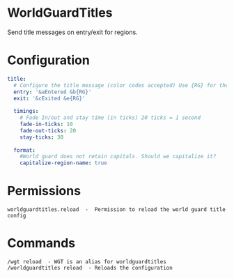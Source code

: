 # WorldGuardTitles
Send title messages on entry/exit for regions. 

# Configuration
``` YAML
title:
  # Configure the title message (color codes accepted) Use {RG} for the region name
  entry: '&aEntered &b{RG}'
  exit: '&cExited &e{RG}'
  
  timings:
    # Fade In/out and stay time (in ticks) 20 ticks = 1 second
    fade-in-ticks: 10
    fade-out-ticks: 20
    stay-ticks: 30
  
  format:
    #World guard does not retain capitals. Should we capitalize it?
    capitalize-region-name: true

```

# Permissions
```
worldguardtitles.reload  -  Permission to reload the world guard title config
```

# Commands
```
/wgt reload  - WGT is an alias for worldguardtitles
/worldguardtitles reload  - Reloads the configuration
```
